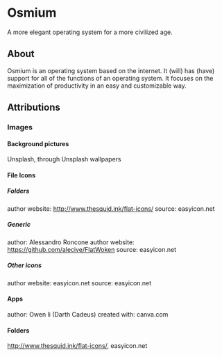 # Osmium
A more elegant operating system for a more civilized age.

## About
Osmium is an operating system based on the internet. It (will) has (have) support for all of the functions of an operating system. It focuses on the maximization of productivity in an easy and customizable way.

## Attributions

### Images
#### Background pictures
Unsplash, through Unsplash wallpapers
#### File Icons
##### Folders
author website: http://www.thesquid.ink/flat-icons/
source: easyicon.net
##### Generic
author: Alessandro Roncone
author website: https://github.com/alecive/FlatWoken
source: easyicon.net
##### Other icons
author website: easyicon.net
source: easyicon.net
#### Apps
author: Owen li (Darth Cadeus)
created with: canva.com
#### Folders
http://www.thesquid.ink/flat-icons/, easyicon.net

<!-- #### File Icons
Currently supported file icons:
- Folders
http://www.thesquid.ink/flat-icons/, easyicon.net
- EXE
Christian F. Burprich
http://chrfb.deviantart.com, easyicon.net
- HTML
Iconshock - Icon Sets
http://www.iconshock.com, easyicon.net
- JS
easyicon.net
- CSS
unknown, easyicon.net
- PY
openiconlibrary
http://openiconlibrary.sourceforge.net/, easyicon.net
- PNG
easyicon
easyicon.net
- JPG
easyicon
easyicon.net
- DOC(X)
easyicon
easyicon.net
- PPT(X)
- XLS(X)
- PAGES
- KEY
- NUMBERS
- PDF

Planned file icons
- C
- CPP -->

